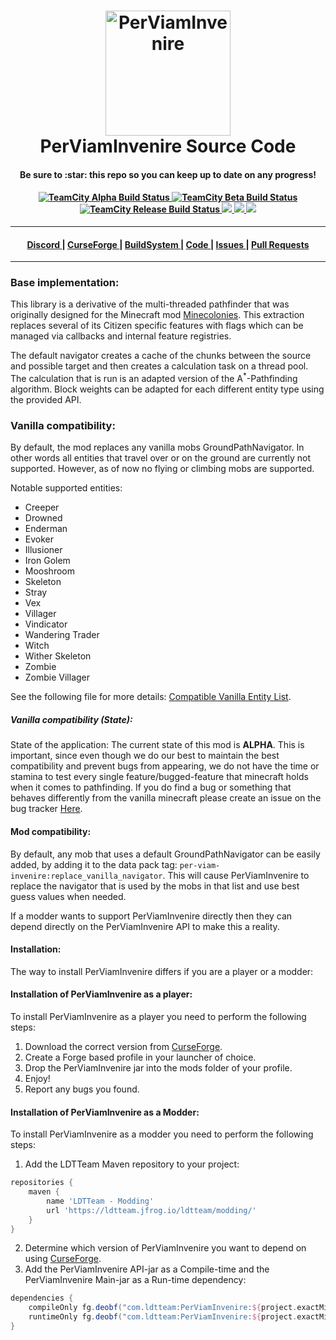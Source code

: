 <h1 align="center">
  <a name="logo" href="https://github.com/ldtteam/PerViamInvenire"><img src="https://github.com/ldtteam/PerViamInvenire/raw/version/latest/logo.png" alt="PerViamInvenire" width="200"></a>
  <br>
  PerViamInvenire Source Code
</h1>
<h4 align="center">Be sure to :star: this repo so you can keep up to date on any progress!</h4>
<div align="center">
  <h4>
    <a href="https://buildsystem.ldtteam.com/buildConfiguration/LetSDevTogether_PerViamInvenire_Alpha_Release?branch=&mode=builds">
        <img alt="TeamCity Alpha Build Status" src="https://img.shields.io/teamcity/build/e/LetSDevTogether_PerViamInvenire_Alpha_Release?label=Alpha&logo=Alpha%20build&server=https%3A%2F%2Fbuildsystem.ldtteam.com&style=plasticr">
    </a>
    <a href="https://buildsystem.ldtteam.com/buildConfiguration/LetSDevTogether_PerViamInvenire_Beta_Release?branch=&mode=builds">
        <img alt="TeamCity Beta Build Status" src="https://img.shields.io/teamcity/build/e/LetSDevTogether_PerViamInvenire_Beta_Release?label=Beta&logo=Beta%20build&server=https%3A%2F%2Fbuildsystem.ldtteam.com&style=plasticr">
    </a>
    <a href="https://buildsystem.ldtteam.com/buildConfiguration/LetSDevTogether_PerViamInvenire_Release_Release?branch=&mode=builds">
        <img alt="TeamCity Release Build Status" src="https://img.shields.io/teamcity/build/e/LetSDevTogether_PerViamInvenire_Release_Release?label=Release&logo=Release%20build&server=https%3A%2F%2Fbuildsystem.ldtteam.com&style=plasticr">
    </a>
    <a href="https://github.com/ldtteam/PerViamInvenire/stargazers">
        <img src="https://img.shields.io/github/stars/ldtteam/PerViamInvenire.svg?style=plasticr"/>
    </a>
    <a href="https://github.com/ldtteam/PerViamInvenire/commits/master">
        <img src="https://img.shields.io/github/last-commit/ldtteam/PerViamInvenire.svg?style=plasticr"/>
    </a>
    <a href="https://github.com/ldtteam/PerViamInvenire/commits/master">
        <img src="https://img.shields.io/github/commit-activity/m/ldtteam/PerViamInvenire.svg?style=plasticr"/>
    </a>
  </h4>
</div>
<hr />
<div align="center"><a name="menu"></a>
  <h4>
    <a href="https://discord.gg/C63JEm3aQt">
      Discord
    </a>
    <span> | </span>
    <a href="https://www.curseforge.com/minecraft/mc-mods/perviaminvenire">
      CurseForge
    </a>
    <span> | </span>
    <a href="https://buildsystem.ldtteam.com/project/LetSDevTogether_PerViamInvenire?branch=&mode=builds">
      BuildSystem
    </a>
    <span> | </span>
    <a href="https://github.com/ldtteam/PerViamInvenire/">
      Code
    </a>
    <span> | </span>
    <a href="https://github.com/ldtteam/PerViamInvenire/issues">
      Issues
    </a>
    <span> | </span>
    <a href="https://github.com/ldtteam/PerViamInvenire/pulls">
      Pull Requests
    </a>
  </h4>
</div>
<hr />

### <a name="BaseImplementation"></a>Base implementation:
This library is a derivative of the multi-threaded pathfinder that was originally designed for the Minecraft mod [Minecolonies](https://github.com/ldtteam/minecolonies).
This extraction replaces several of its Citizen specific features with flags which can be managed via callbacks and internal feature registries.

The default navigator creates a cache of the chunks between the source and possible target and then creates a calculation task on a thread pool.
The calculation that is run is an adapted version of the A<sup>*</sup>-Pathfinding algorithm.
Block weights can be adapted for each different entity type using the provided API.

### <a name="VanillaCompatibility"></a>Vanilla compatibility:
By default, the mod replaces any vanilla mobs GroundPathNavigator.
In other words all entities that travel over or on the ground are currently not supported.
However, as of now no flying or climbing mobs are supported.

Notable supported entities:
- Creeper
- Drowned
- Enderman
- Evoker
- Illusioner
- Iron Golem
- Mooshroom
- Skeleton
- Stray
- Vex
- Villager
- Vindicator
- Wandering Trader
- Witch
- Wither Skeleton
- Zombie
- Zombie Villager

See the following file for more details: [Compatible Vanilla Entity List](https://github.com/ldtteam/PerViamInvenire/blob/version/latest/src/datagen/generated/per-viam-invenire/wiki/per-viam-invenire/tags/entity_types/replace_vanilla_navigator.md).

##### <a name="VanillaCompatibilityState"></a>Vanilla compatibility (State):
State of the application:
The current state of this mod is **ALPHA**.
This is important, since even though we do our best to maintain the best compatibility and prevent bugs from appearing,
we do not have the time or stamina to test every single feature/bugged-feature that minecraft holds when it comes to pathfinding.
If you do find a bug or something that behaves differently from the vanilla minecraft please create an issue on the bug tracker [Here](https://github.com/ldtteam/PerViamInvenire/issues).

#### <a name="ModCompatibility"></a>Mod compatibility:
By default, any mob that uses a default GroundPathNavigator can be easily added, by adding it to the data pack tag: `per-viam-invenire:replace_vanilla_navigator`.
This will cause PerViamInvenire to replace the navigator that is used by the mobs in that list and use best guess values when needed.

If a modder wants to support PerViamInvenire directly then they can depend directly on the PerViamInvenire API to make this a reality.

#### <a name="Installation"></a>Installation:
The way to install PerViamInvenire differs if you are a player or a modder:
#### <a name="InstallationPlayer"></a>Installation of PerViamInvenire as a player:
To install PerViamInvenire as a player you need to perform the following steps:
1) Download the correct version from [CurseForge](https://www.curseforge.com/minecraft/mc-mods/perviaminvenire).
2) Create a Forge based profile in your launcher of choice.
3) Drop the PerViamInvenire jar into the mods folder of your profile.
4) Enjoy!
5) Report any bugs you found.

#### <a name="InstallationModder"></a>Installation of PerViamInvenire as a Modder:
To install PerViamInvenire as a modder you need to perform the following steps:
1) Add the LDTTeam Maven repository to your project:
```groovy
repositories {
    maven {
        name 'LDTTeam - Modding'
        url 'https://ldtteam.jfrog.io/ldtteam/modding/'
    }
}
```
2) Determine which version of PerViamInvenire you want to depend on using [CurseForge](https://www.curseforge.com/minecraft/mc-mods/perviaminvenire).
3) Add the PerViamInvenire API-jar as a Compile-time and the PerViamInvenire Main-jar as a Run-time dependency:
```groovy
dependencies {
    compileOnly fg.deobf("com.ldtteam:PerViamInvenire:${project.exactMinecraftVersion}-${project.perViamInvenireVersion}:api")
    runtimeOnly fg.deobf("com.ldtteam:PerViamInvenire:${project.exactMinecraftVersion}-${project.perViamInvenireVersion}:universal")
}
```